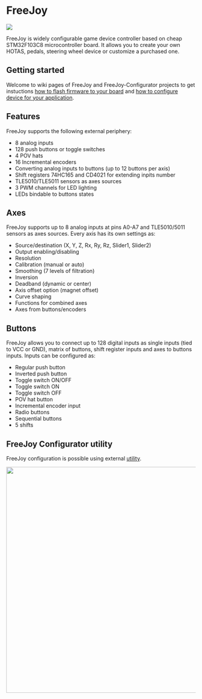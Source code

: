 # FreeJoy

<img src="https://github.com/FreeJoy-Team/FreeJoy/blob/master/images/main.png">

FreeJoy is widely configurable game device controller based on cheap STM32F103C8 microcontroller board. It allows you to create your own HOTAS, pedals, steering wheel device or customize a purchased one.

## Getting started

Welcome to wiki pages of FreeJoy and FreeJoy-Configurator projects to get instuctions [how to flash firmware to your board](https://github.com/vostrenkov/FreeJoy/wiki) and [how to configure device for your application](https://github.com/FreeJoy-Team/FreeJoyConfigurator/wiki).

## Features
FreeJoy supports the following external periphery:

* 8 analog inputs
* 128 push buttons or toggle switches
* 4 POV hats
* 16 Incremental encoders
* Converting analog inputs to buttons (up to 12 buttons per axis)
* Shift registers 74HC165 and CD4021 for extending inpits number
* TLE5010/TLE5011 sensors as axes sources
* 3 PWM channels for LED lighting
* LEDs bindable to buttons states

## Axes
FreeJoy supports up to 8 analog inputs at pins A0-A7 and TLE5010/5011 sensors as axes sources. Every axis has its own settings as:

* Source/destination (X, Y, Z, Rx, Ry, Rz, Slider1, Slider2)
* Output enabling/disabling
* Resolution
* Calibration (manual or auto)
* Smoothing (7 levels of filtration)
* Inversion
* Deadband (dynamic or center)
* Axis offset option (magnet offset)
* Curve shaping
* Functions for combined axes
* Axes from buttons/encoders

## Buttons
FreeJoy allows you to connect up to 128 digital inputs as single inputs (tied to VCC or GND), matrix of buttons, shift register inputs and axes to buttons inputs. Inputs can be configured as:

* Regular push button
* Inverted push button
* Toggle switch ON/OFF
* Toggle switch ON
* Toggle switch OFF
* POV hat button
* Incremental encoder input
* Radio buttons
* Sequential buttons
* 5 shifts

## FreeJoy Configurator utility
FreeJoy configuration is possible using external [utility](https://github.com/vostrenkov/FreeJoyConfigurator).

<img src="https://github.com/FreeJoy-Team/FreeJoy/blob/master/images/configurator.png" width="600"/>

